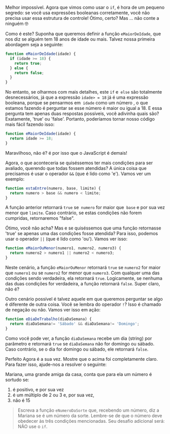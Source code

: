Melhor impossível. Agora que vimos como usar o `if`, é hora de um pequeno segredo: se você usa expressões booleanas corretamente, você não precisa usar essa estrutura de controle! Ótimo, certo? Mas ... não conte a ninguém 🤓

Como é este? Suponha que queremos definir a função `eMaiorDeIdade`, que nos diz se alguém tem 18 anos de idade ou mais. Talvez nossa primeira abordagem seja a seguinte:

```javascript
function eMaiorDeIdade(idade) {
  if (idade >= 18) {
	return true;
  } else {
	return false;
  }
}
```
No entanto, se olharmos com mais detalhes, este `if` e` else` são totalmente desnecessários, já que a expressão `idade> = 18` já é uma expressão booleana, porque se pensarmos em` idade` como um número , o que estamos fazendo é perguntar se esse número é maior ou igual a 18. E essa pergunta tem apenas duas respostas possíveis, você adivinha quais são? Exatamente, 'true' ou 'false'. Portanto, poderíamos tornar nosso código mais fácil fazendo isso:

```javascript
function eMaiorDeIdade(idade) {
  return idade >= 18;
}
```

Maravilhoso, não é? é por isso que o JavaScript é demais!
 
Agora, o que aconteceria se quiséssemos ter mais condições para ser avaliado, querendo que todas fossem atendidas? A única coisa que precisamos é usar o operador `&&` (que é lido como 'e'). Vamos ver um exemplo:

```javascript
function estaEntre(numero, base, limite) {
  return numero > base && numero < limite;
}
```
A função anterior retornará `true` se` numero` for maior que` base` e por sua vez menor que `limite`. Caso contrário, se estas condições não forem cumpridas, retornaremos "false".

Ótimo, você não acha? Mas e se quiséssemos que uma função retornasse 'true' se apenas uma das condições fosse atendida? Para isso, podemos usar o operador `||` (que é lido como 'ou'). Vamos ver isso:

```javascript
function eMaiorOuMenor(numero1, numero2, numero3) {
  return numero2 > numero1 || numero2 < numero3;
}
```

Neste cenário, a função `eMaiorOuMenor` retornará `true` se `numero2` for maior que `numero1` ou se `numero2` for menor que `numero3`. Com qualquer uma das condições sendo verdadeira, ela retornará `true`. Logicamente, se nenhuma das duas condições for verdadeira, a função retornará `false`. Super claro, não é?

Outro cenário possível é talvez aquele em que queremos perguntar se algo é diferente de outra coisa. Você se lembra do operador `!`? Isso é chamado de negação ou não. Vamos ver isso em ação:

```javascript
function eDiaDeTrabalho(diaDaSemana) {
  return diaDaSemana!= 'Sábado' && diaDaSemana!= 'Domingo';
}
```
Como você pode ver, a função `diaDaSemana` recebe um dia (string) por parâmetro e retornará `true` se `diaDaSemana` não for domingo ou sábado. Caso contrário, se o dia for domingo ou sábado, ele retornará `false`.

Perfeito Agora é a sua vez. Mostre que o acima foi completamente claro. Para fazer isso, ajude-nos a resolver o seguinte:

Mariana, uma grande amiga da casa, conta que para ela um número é sortudo se:

1. é positivo, e por sua vez
2. é um múltiplo de 2 ou 3 e, por sua vez,
3. não é 15

> Escreva a função `eNumeroDaSorte` que, recebendo um número, diz a Mariana se é um número da sorte. Lembre-se de que o número deve obedecer às três condições mencionadas.
Seu desafio adicional será: NÃO use o `if`.
